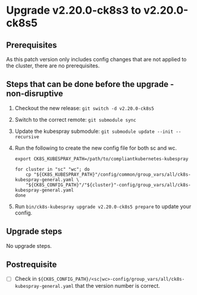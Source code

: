 # Upgrade v2.20.0-ck8s3 to v2.20.0-ck8s5

## Prerequisites

As this patch version only includes config changes that are not applied to the cluster, there are no prerequisites.

## Steps that can be done before the upgrade - non-disruptive

1. Checkout the new release: `git switch -d v2.20.0-ck8s5`

1. Switch to the correct remote: `git submodule sync`

1. Update the kubespray submodule: `git submodule update --init --recursive`

1. Run the following to create the new config file for both sc and wc.

    ```console
    export CK8S_KUBESPRAY_PATH=/path/to/compliantkubernetes-kubespray

    for cluster in "sc" "wc"; do
        cp "${CK8S_KUBESPRAY_PATH}"/config/common/group_vars/all/ck8s-kubespray-general.yaml \
        "${CK8S_CONFIG_PATH}"/"${cluster}"-config/group_vars/all/ck8s-kubespray-general.yaml
    done
    ```

1. Run `bin/ck8s-kubespray upgrade v2.20.0-ck8s5 prepare` to update your config.

## Upgrade steps

No upgrade steps.

## Postrequisite

- [ ] Check in `${CK8S_CONFIG_PATH}/<sc|wc>-config/group_vars/all/ck8s-kubespray-general.yaml` that the version number is correct.
